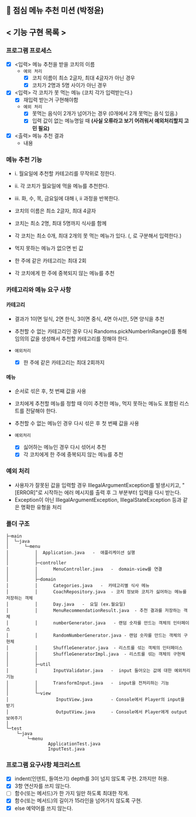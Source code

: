 ## 🚀 점심 메뉴 추천 미션 (박정윤)

## < 기능 구현 목록 >

### 프로그램 프로세스

- [x] <입력> 메뉴 추천을 받을 코치의 이름
    - `예외 처리`
        - [x] 코치 이름이 최소 2글자, 최대 4글자가 아닌 경우
        - [x] 코치가 2명과 5명 사이가 아닌 경우
- [x] <입력> 각 코치가 못 먹는 메뉴 (코치 각가 입력받는다.)
    - [x] 재입력 받는거 구현해야함
    - `예외 처리`
        - [x] 못먹는 음식이 2개가 넘어가는 경우 (0개에서 2개 못먹는 음식 있음.)
        - [x] 입력 값이 없는 메뉴명일 때 **(사실 오류라고 보기 어려워서 예외처리할지 고민 필요)**
- [x] <출력> 메뉴 추천 결과
    - 내용

### 메뉴 추천 기능
- i. 월요일에 추천할 카테고리를 무작위로 정한다.
- ii. 각 코치가 월요일에 먹을 메뉴를 추천한다.
- iii. 화, 수, 목, 금요일에 대해 i, ii 과정을 반복한다.

- 코치의 이름은 최소 2글자, 최대 4글자
- 코치는 최소 2명, 최대 5명까지 식사를 함께
- 각 코치는 최소 0개, 최대 2개의 못 먹는 메뉴가 있다. (, 로 구분해서 입력한다.)
- 먹지 못하는 메뉴가 없으면 빈 값
- 한 주에 같은 카테고리는 최대 2회
- 각 코치에게 한 주에 중복되지 않는 메뉴를 추천

### 카테고리와 메뉴 요구 사항

#### 카테고리
- 결과가 1이면 일식, 2면 한식, 3이면 중식, 4면 아시안, 5면 양식을 추천
- 추천할 수 없는 카테고리인 경우 다시 Randoms.pickNumberInRange()를 통해 임의의 값을 생성해서 추천할 카테고리를 정해야 한다.

- `예외처리`
  - [x] 한 주에 같은 카테고리는 최대 2회까지

#### 메뉴
- 순서로 섞은 후, 첫 번째 값을 사용
- 코치에게 추천할 메뉴를 정할 때 이미 추천한 메뉴, 먹지 못하는 메뉴도 포함된 리스트를 전달해야 한다.
- 추천할 수 없는 메뉴인 경우 다시 섞은 후 첫 번째 값을 사용

- `예외처리`
  - [x] 싫어하는 메뉴인 경우 다시 섞어서 추천
  - [x] 각 코치에게 한 주에 중복되지 않는 메뉴를 추천

### 예외 처리
- 사용자가 잘못된 값을 입력할 경우 IllegalArgumentException를 발생시키고, "[ERROR]"로 시작하는 에러 메시지를 출력 후 그 부분부터 입력을 다시 받는다.
- Exception이 아닌 IllegalArgumentException, IllegalStateException 등과 같은 명확한 유형을 처리

### 폴더 구조
```
├─main
│  └─java
│      └─menu
│          │  Application.java   -  애플리케이션 실행 
│          │
│          ├─controller
│          │      MenuController.java   -  domain-view를 연결
│          │
│          ├─domain
│          │      Categories.java   -  카테고리별 식사 메뉴
│          │      CoachRepository.java  - 코치 정보와 코치가 싫어하는 메뉴를 저장하는 객체
│          │      Day.java   -  요일 (ex.월요일)
│          │      MenuRecommendationResult.java  - 추천 결과를 저장하는 객체
│          │      numberGenerator.java   - 랜덤 숫자를 만드는 객체의 인터페이스
│          │      RandomNumberGenerator.java - 랜덤 숫자를 만드는 객체의 구현체
│          │      ShuffleGenerator.java  - 리스트를 섞는 객체의 인터페이스
│          │      ShuffleGeneratorImpl.java  - 리스트를 섞는 객체의 구현체
│          │
│          ├─util
│          │      InputValidator.java   -  input 들어오는 값에 대한 예외처리 기능
│          │      TransformInput.java   -  input을 전처리하는 기능
│          │
│          └─view
│                  InputView.java       - Console에서 Player의 input을 받기
│                  OutputView.java      - Console에서 Player에게 output 보여주기
│
└─test
    └─java
        └─menu
                ApplicationTest.java
                InputTest.java
```

### 프로그램 요구사항 체크리스트
- [x] indent(인덴트, 들여쓰기) depth를 3이 넘지 않도록 구현. 2까지만 허용.
- [x] 3항 연산자를 쓰지 않는다.
- [ ] 함수(또는 메서드)가 한 가지 일만 하도록 최대한 작게.
- [x] 함수(또는 메서드)의 길이가 15라인을 넘어가지 않도록 구현.
- [x] else 예약어를 쓰지 않는다.